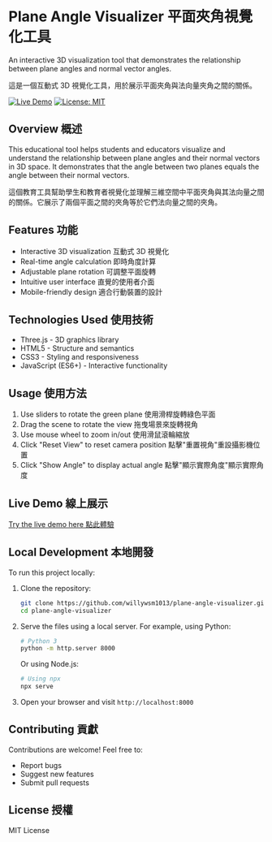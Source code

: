 # Plane Angle Visualizer 平面夾角視覺化工具

An interactive 3D visualization tool that demonstrates the relationship between plane angles and normal vector angles.

這是一個互動式 3D 視覺化工具，用於展示平面夾角與法向量夾角之間的關係。

[![Live Demo](https://img.shields.io/badge/Demo-Live-brightgreen)](https://willywsm1013.github.io/plane-angle-visualizer)
[![License: MIT](https://img.shields.io/badge/License-MIT-yellow.svg)](https://opensource.org/licenses/MIT)

## Overview 概述

This educational tool helps students and educators visualize and understand the relationship between plane angles and their normal vectors in 3D space. It demonstrates that the angle between two planes equals the angle between their normal vectors.

這個教育工具幫助學生和教育者視覺化並理解三維空間中平面夾角與其法向量之間的關係。它展示了兩個平面之間的夾角等於它們法向量之間的夾角。

## Features 功能

- Interactive 3D visualization 互動式 3D 視覺化
- Real-time angle calculation 即時角度計算
- Adjustable plane rotation 可調整平面旋轉
- Intuitive user interface 直覺的使用者介面
- Mobile-friendly design 適合行動裝置的設計

## Technologies Used 使用技術

- Three.js - 3D graphics library
- HTML5 - Structure and semantics
- CSS3 - Styling and responsiveness
- JavaScript (ES6+) - Interactive functionality

## Usage 使用方法

1. Use sliders to rotate the green plane 使用滑桿旋轉綠色平面
2. Drag the scene to rotate the view 拖曳場景來旋轉視角
3. Use mouse wheel to zoom in/out 使用滑鼠滾輪縮放
4. Click "Reset View" to reset camera position 點擊"重置視角"重設攝影機位置
5. Click "Show Angle" to display actual angle 點擊"顯示實際角度"顯示實際角度

## Live Demo 線上展示

[Try the live demo here 點此體驗](https://willywsm1013.github.io/plane-angle-visualizer)

## Local Development 本地開發

To run this project locally:

1. Clone the repository:
   ```bash
   git clone https://github.com/willywsm1013/plane-angle-visualizer.git
   cd plane-angle-visualizer
   ```

2. Serve the files using a local server. For example, using Python:
   ```bash
   # Python 3
   python -m http.server 8000
   ```
   Or using Node.js:
   ```bash
   # Using npx
   npx serve
   ```

3. Open your browser and visit `http://localhost:8000`

## Contributing 貢獻

Contributions are welcome! Feel free to:
- Report bugs
- Suggest new features
- Submit pull requests

## License 授權

MIT License 